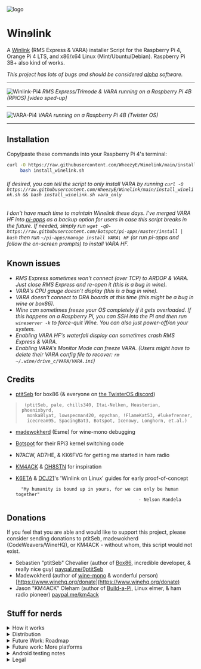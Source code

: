 ![logo](WinelinkLogo.png "Project logo")
# Winɘlink
A [Winlink](http://winlink.org/) (RMS Express & VARA) installer Script for the Raspberry Pi 4, Orange Pi 4 LTS, and x86/x64 Linux (Mint/Ubuntu/Debian).  Raspberry Pi 3B+ also kind of works.

_This project has lots of bugs and should be considered [alpha](https://en.wikipedia.org/wiki/Software_release_life_cycle#Alpha) software._

------------------------
![Winlink-Pi4](Winlink-Pi4.gif)
_RMS Express/Trimode & VARA running on a Raspberry Pi 4B (RPiOS) [video sped-up]_

------------------------
![VARA-Pi4](VARA-Pi4.png "VARA running on a Raspberry Pi 4B (Twister OS)")
_VARA running on a Raspberry Pi 4B (Twister OS)_

------------------------

## Installation
Copy/paste these commands into your Raspberry Pi 4's terminal:
```bash
curl -O https://raw.githubusercontent.com/WheezyE/Winelink/main/install_winelink.sh && \
     bash install_winelink.sh
```
###### _If desired, you can tell the script to only install VARA by running `curl -O https://raw.githubusercontent.com/WheezyE/Winelink/main/install_winelink.sh && bash install_winelink.sh vara_only`_

###### _I don't have much time to maintain Winelink these days.  I've merged VARA HF into [pi-apps](https://github.com/botspot/pi-apps) as a backup option for users in case this script breaks in the future.  If needed, simply run `wget -qO- https://raw.githubusercontent.com/Botspot/pi-apps/master/install | bash` then run `~/pi-apps/manage install VARA\ HF` (or run pi-apps and follow the on-screen prompts) to install VARA HF._

## Known issues
 - _RMS Express sometimes won't connect (over TCP) to ARDOP & VARA. Just close RMS Express and re-open it (this is a bug in wine)._
 - _VARA's CPU gauge doesn't display (this is a bug in wine)._
 - _VARA doesn't connect to DRA boards at this time (this might be a bug in wine or box86)._
 - _Wine can sometimes freeze your OS completely if it gets overloaded. If this happens on a Raspberry Pi, you can SSH into the Pi and then run `wineserver -k` to force-quit Wine. You can also just power-off/on your system._
 - _Enabling VARA HF's waterfall display can sometimes crash RMS Express & VARA._
 - _Enabling VARA's Monitor Mode can freeze VARA. (Users might have to delete their VARA config file to recover: `rm ~/.wine/drive_c/VARA/VARA.ini`)_

## Credits
 - [ptitSeb](https://github.com/ptitSeb/box86) for box86 (& everyone on [the TwisterOS discord](https://discord.gg/Fh8sjmu))
>      (ptitSeb, pale, chills340, Itai-Nelken, Heasterian, phoenixbyrd,
>       monkaBlyat, lowspecman420, epychan, !FlameKat53, #lukefrenner,
>       icecream95, SpacingBat3, Botspot, Icenowy, Longhorn, et.al.)

 - [madewokherd](https://github.com/madewokherd/wine-mono) (Esme) for wine-mono debugging
 - [Botspot](https://github.com/Botspot/) for their RPi3 kernel switching code
 - N7ACW, AD7HE, & KK6FVG for getting me started in ham radio
 - [KM4ACK](https://github.com/km4ack/pi-build) & [OH8STN](https://oh8stn.org/) for inspiration
 - [K6ETA](http://k6eta.com/linux/installing-rms-express-on-linux-with-wine) & [DCJ21](https://dcj21net.wordpress.com/2016/06/17/install-rms-express-linux/)'s 'Winlink on Linux' guides for early proof-of-concept

         "My humanity is bound up in yours, for we can only be human together"
                                                     - Nelson Mandela


## Donations
If you feel that you are able and would like to support this project, please consider sending donations to ptitSeb, madewokherd (CodeWeavers/WineHQ), or KM4ACK - without whom, this script would not exist.
 - Sebastien "ptitSeb" Chevalier (author of [Box86](https://github.com/ptitSeb/box86), incredible developer, & really nice guy) [paypal.me/0ptitSeb](paypal.me/0ptitSeb)
 - Madewokherd (author of [wine-mono](https://github.com/madewokherd/wine-mono) & wonderful person) [https://www.winehq.org/donate](https://www.winehq.org/donate)
 - Jason "KM4ACK" Oleham (author of [Build-a-Pi](https://github.com/km4ack/pi-build), Linux elmer, & ham radio pioneer) [paypal.me/km4ack](paypal.me/km4ack)

## Stuff for nerds
<details><summary>How it works</summary>

This script will help you install Box86, Wine, winetricks, Windows DLL's, RMS Express, & VARA.  You will then be prompted to configure RMS Express & VARA to send/receive audio from a USB sound card plugged into your Pi.  This installer will only work on the Raspberry Pi 4B for now (support for earlier Raspberry Pi models is planned for later).

To run Windows .exe files on RPi4 (ARM/Linux), we need an x86 emulator ([Box86](https://github.com/ptitSeb/box86)) and a Windows API Call interpreter ([Wine](https://github.com/wine-mirror/wine)).  Box86 is open-source and runs about 5x faster than [ExaGear](https://www.huaweicloud.com/kunpeng/software/exagear.html)/[Qemu](https://github.com/qemu/qemu) (see [these benchmarks](https://box86.org/2022/03/box86-box64-vs-qemu-vs-fex-vs-rosetta2/)).  ExaGear is also closed source abandonware and Qemu (qemu-system & qemu-user-static) also has issues running more complex Wine programs on the Pi.  Box86 is much smaller in file size and much easier to install too.
</details>

<details><summary>Distribution</summary>

If you use this script in your project (or are inspired by it) just please be sure to mention ptitSeb, Box86, and myself (KI7POL).  This script is free to use, open-source, and should not be monetized (for further information see the [license file](LICENSE)).
</details>

<details><summary>Future Work: Roadmap</summary>

 - [ ] Add an AHK script to help the user with ARDOP first time soundcard setup.
 - [ ] Time all individual components and embed comments in functions for Pi models. Add variable timer to welcome screen.
 - [ ] Help DRA-board compatability with VARA ([might be a box86 issue?](https://github.com/ptitSeb/box86/issues/567))
 - [ ] Consider adding a sed script to find/delete any small-value frequencies in `RMS Channels.dat` that would crash the HF Channel Selection Browser
 - [ ] Clean up code with [Google style guide](https://google.github.io/styleguide/shellguide.html).
 - [ ] Work with WineHQ to [figure out why VARA's CPU gauge isn't working](https://bugs.winehq.org/show_bug.cgi?id=50728).
 - [ ] Work with WineHQ to [figure out why ARDOP & VARA don't always connect to RMS Express over TCP when first starting](https://bugs.winehq.org/show_bug.cgi?id=52521).
 - [ ] Add progress bar (GUI?) for installation.
 - [x] Add HDD-space check to make sure user has enough space to install everything
 - [x] Switch to using Seb's GitHub box86 binaries (or hosted box86 bins) instead of Pale's internet archive binaries.
 - [x] Bisect box86 commits that crash VARA's local TCP to RMS connection (bug in newer box86's)
 - [x] Add updated example images to readme.
 - [x] Rely on [archive.org box86 binaries](https://archive.org/details/box86.7z_20200928) instead of compiling.
    - [ ] Give user the choice to compile or not.
    - [ ] Add auto-detection of failed downloads, then switch to compiling as contingency.
 - [x] Separate soundcard setups from program installations. Make a script for that.
 - [x] Make an uninstaller script
 - [x] Put program scripts and icons into start menu instead of on desktop.
 - [x] Test COM port connections to radio ("CAT" control, PTT).
 - [x] Work with madewokherd to see if wine-mono bugs can be fixed (would drastically improve install speed).
    - [x] [ARDOP TCP/IP Connection issues](https://github.com/madewokherd/wine-mono/issues/116).
    - [x] [Message creation issues](https://github.com/madewokherd/wine-mono/issues/122).
    - [x] [Message receive issues](https://github.com/madewokherd/wine-mono/issues/122#issuecomment-962525136).
    - [x] [HF Channel Selection Browser crash](https://github.com/WheezyE/Winelink/issues/16) (from small-value input frequencies).
    - [x] [COM port connection issues to radios/TNC's](https://github.com/WheezyE/Winelink/issues/17).
 - [x] Ask Seb for help getting VARA Chat running in box86.
 - [x] Add option (or check) for running the script via SSH (currently ssh causes wine to not display Windows) - Fixed with X11 check.
 - [x] Add installer for VARA FM.
 - [x] Add installer for VARA SAT.
 - [x] Add a check for sudo priviledges? Add a check to make sure script is not run as sudo?
 - [x] Change VARA Setup/Config terminal text prompts into zenity pop-up boxes.
    - [x] Change all terminal text prompts into text boxes?
 - [x] Add more error-checking to the script.
 - [x] Make a logo for the github page.
 - [x] Make the script's user-interface look better.
 - [x] Add an AHK script to click the "Ok" button after VARA is installed.
 - [x] Add an AHK script to help the user with VARA first time soundcard setup.
 - [x] Add more clean-up functions to the script.
 - [x] Have the script download all files into the cloned repository directory (instead of into ~/Downloads)
 - [x] Add shortcuts to the desktop.
 - [x] Work with the Wine team to find [graphical errors in VARA](https://forum.winehq.org/viewtopic.php?f=8&t=34910).
 - [x] Add the fix for VARA graphical errors to the script.
    - [x] Re-fix the VARA graphics errors using a different method ([winecfg reg keys](https://wiki.winehq.org/index.php?title=Useful_Registry_Keys&highlight=%28registry%29)).
  - [x] Add pdhNT4 to [winetricks](https://github.com/Winetricks/winetricks) to streamline this installer.
  - [x] Make code modular to help readability.
 - [x] Simplify installation commands (model after KM4ACK BAP).
</details>

<details><summary>Future work: More platforms</summary>
     
Make a multi-platform [Wine](https://wiki.winehq.org/Download) installer & build/invoke box86 if needed. ([Linode](https://www.linode.com/company/about/#row--about) may be helpful here)
     
 - [x] Auto-detection of system arch (x86 vs armhf vs aarch64) & OS.
    - ARM
      - [x] Raspberry Pi 4B (32-bit OS)
      - [x] Raspberry Pi 4B (64-bit OS)
      - [x] Raspberry Pi 3B+
        - [x] Detect Raspberry Pi kernel memory split (and install the correct kernel if needed) for RPi <4 support.
        - [x] Ask Botspot if I can borrow some of his [pi-apps code](https://github.com/Botspot/pi-apps/blob/4a48ba62b157420c6e33666e7d050ee3ce21ab0b/apps/Wine%20(x86)/install-32#L165).
      - [ ] RPi Zero 2 W?
      - [ ] RPi Zero W?
      - [ ] [Termux](https://github.com/termux/termux-app) (Android without root) ([proot-distro](https://github.com/termux/proot-distro) + Ubuntu ARM + [termux-usb](https://wiki.termux.com/wiki/Termux-usb)) - see [AnBox86](https://github.com/lowspecman420/AnBox86) for proof of concept, currently untested with VARA.
      - [ ] Mac M1 processors
    - x86
      - Mac
        - [ ] OSX?
      - Linux (top priorities are distros that WineHQ hosts binaries for: Ubuntu, Debian, Fedora, macOS, SUSE, Slackware, and FreeBSD)
        - [ ] Ubuntu (Package manager: apt)
          - [ ] Linux Mint
          - [ ] Elementary OS
          - [ ] Zorin OS
        - [ ] Debian (Package manager: apt)
          - [ ] Deepin
          - [ ] Kali
          - [ ] MX-Linux
        - [ ] Red Hat (Package manager: yum, RPM)
          - [ ] Fedora (Package manager: RPM/DNF)
          - [ ] CentOS (Package manager: yum)
        - [ ] openSUSE (Package manager: ZYpp (standard); YaST (front-end); RPM (low-level))
        - [ ] Slackware (Package manager: pkgtool, slackpkg)
        - [ ] FreeBSD (Package manager: pkg)
        - [ ] Arch (Package manager: pacman, libalpm)
          - [ ] Vanilla Arch??
          - [ ] Manjaro
          - [ ] XeroLinux
          - [ ] SteamOS? (Steam Deck)
        - [ ] Gentoo (Package manager: Portage)
        - [ ] Solus (Package manager: eopkg)
      - [ ] ChromeBook Linux beta.
        - [ ] Try to detect if processor would be too slow?
    - x64
      - Linux (top priorities are distros that WineHQ hosts binaries for: Ubuntu, Debian, Fedora, macOS, SUSE, Slackware, and FreeBSD)
        - [x] Linux Mint (Ubuntu)
        - [x] Debian 11
 - [ ] Make a youtube video showcasing current methods (box86, Exagear issues, qemu-user-static errors, Pi4B, Pi3B+, Termux, Mac, Linux, ChromeOS)
</details>
     
<details><summary>Android testing notes</summary>

Termux/PRoot/AnBox86_64

 - [ ] Try using [BT/USB/TCP Bridge Pro](https://play.google.com/store/apps/details?id=masar.bluetoothbridge.pro) to connect USB devices to RMS Express (credits: Torsten, DL1THM / [harenber](https://github.com/harenber/ptc-go/wiki/Android))
 - [ ] Create alpha version of Winelink for AnBox86_64
 - [ ] Speed benchmarks with different devices (Fire HD10 Tablet is a bit slow, Retroid Pocket 2 TBD)
 - [ ] ~See if termux-usb can be adapted somehow to allow connections without root?~
 - [ ] See if [a python wrapper](https://github.com/Querela/termux-usb-python/issues/4) could be written for TermuxUSB-OTG-USB connections between RMS Express & FT-891.
 - [x] OTG-USB-CAT (order OTG_USB_C-USB)
 - [x] Audio in/out (ARDOP works with alsa / hiccups with pulseaudio)
 - [x] [Proof-of-concept](https://www.youtube.com/watch?v=FkeP_IW3GGQ&t=29s)
 - [x] Fix AnBox86
     
</details>
     
<details><summary>Legal</summary>

All software used by this script is free and legal to use (with the exception of VARA, of course, which is shareware).  Box86, Wine, wine-mono, winetricks, and AutoHotKey, are all open-source (which avoids the legal problems of use & distribution that ExaGear had - ExaGear also ran much slower than Box86 and is no-longer maintained, despite what Huawei says these days).  All proprietary Windows DLL files required by Wine are downloaded directly from Microsoft and installed according to their redistribution guidelines.  Raspberry Pi is a trademark of the Raspberry Pi Foundation
</details>
